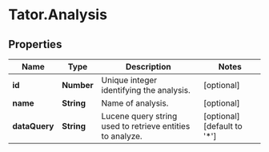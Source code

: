 # Tator.Analysis

## Properties

Name | Type | Description | Notes
------------ | ------------- | ------------- | -------------
**id** | **Number** | Unique integer identifying the analysis. | [optional] 
**name** | **String** | Name of analysis. | [optional] 
**dataQuery** | **String** | Lucene query string used to retrieve entities to analyze. | [optional] [default to &#39;*&#39;]


